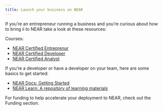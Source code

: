 ```yaml
---
title: Launch your business on NEAR
---
```


If you’re an entrepreneur running a business and you’re curious about how to bring ii to NEAR take a look at these resources:

Courses:

- [NEAR Certified Entreprenur](https://www.near.university/courses/near-certified-entrepreneur)
- [NEAR Certified Developer](https://www.near.university/courses/near-certified-developer)
- [NEAR Certified Analyst](https://www.near.university/courses/near-certified-analyst)

If you’re a developer or have a developer on your team, here are some basics to get started:

- [NEAR Docs: Getting Started](https://docs.near.org/docs/develop/basics/getting-started)
- [NEAR Learn: A repository of learning materials](https://github.com/Learn-NEAR)

For funding to help accelerate your deployment to NEAR, check out the Funding section.
